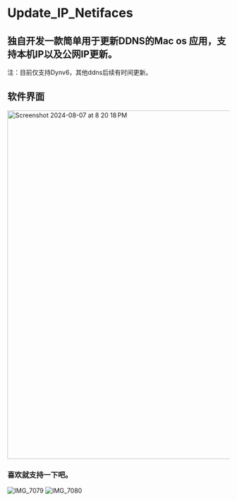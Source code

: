 # Update_IP_Netifaces
## 独自开发一款简单用于更新DDNS的Mac os 应用，支持本机IP以及公网IP更新。
注：目前仅支持Dynv6，其他ddns后续有时间更新。
## 软件界面
<img width="789" alt="Screenshot 2024-08-07 at 8 20 18 PM" src="https://github.com/user-attachments/assets/fb5b7089-e6de-463e-af13-f498daea5d76">

### 喜欢就支持一下吧。
![IMG_7079](https://github.com/user-attachments/assets/37b70e2e-bd2a-4455-898f-43c0895a3020) ![IMG_7080](https://github.com/user-attachments/assets/a47e1f85-8e0e-4c3e-827b-9724fed17a3b)
